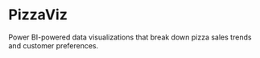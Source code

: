 # PizzaViz
Power BI-powered data visualizations that break down pizza sales trends and customer preferences.
